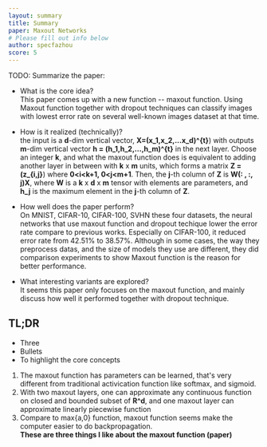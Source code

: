 ```yaml
---
layout: summary
title: Summary
paper: Maxout Networks
# Please fill out info below
author: specfazhou
score: 5
---
```


TODO: Summarize the paper:

* What is the core idea? <br/>
This paper comes up with a new function -- maxout function. Using Maxout function together with dropout techniques can classify images with lowest error rate on several well-known images dataset at that time. 

* How is it realized (technically)? <br/>
the input is a **d**-dim vertical vector, **X=(x_1,x_2,...x_d)^{t}**) with outputs **m**-dim vertical vector **h = (h_1,h_2,...,h_m)^{t}** in the next layer. Choose an integer **k**, and what the maxout function does is equivalent to adding another layer in between with **k** x **m** units, which forms a matrix **Z = (z_{i,j}**) where **0<i<k+1, 0<j<m+1**. Then, the **j**-th column of **Z** is **W(: , :, j)X**, where **W** is a **k** x **d** x **m** tensor with elements are parameters, and **h_j** is the maximum element in the **j**-th column of **Z**.      

* How well does the paper perform?<br/>
On MNIST, CIFAR-10, CIFAR-100, SVHN these four datasets, the neural networks that use maxout function and dropout techique lower the error rate compare to previous works. Especially on CIFAR-100, it reduced error rate from 42.51% to 38.57%. Although in some cases, the way they preprocess datas, and the size of models they use are different, they did comparison experiments to show Maxout function is the reason for better performance. 

* What interesting variants are explored?<br/>
It seems this paper only focuses on the maxout function, and mainly discuss how well it performed together with dropout technique.  

## TL;DR
* Three
* Bullets
* To highlight the core concepts<br/>
1. The maxout function has parameters can be learned, that's very different from traditional activication function like softmax, and sigmoid. <br/>
2. With two maxout layers, one can approximate any continuous function on closed and bounded subset of **R^d**, and one maxout layer can approximate linearly piecewise function<br/>
3. Compare to max{a,0} function, maxout function seems make the computer easier to do backpropagation.<br/>
**These are three things I like about the maxout function (paper)**
